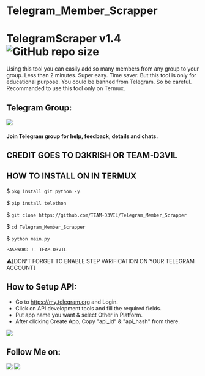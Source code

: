 # Telegram_Member_Scrapper
# TelegramScraper v1.4 ![GitHub repo size](https://img.shields.io/github/repo-size/TEAM-D3VIL/Telegram_Member_Scrapper?label=Repo%20Size)
Using this tool you can easily add so many members from any group to your group. Less than 2 minutes. Super easy. Time saver. But this tool is only for educational purpose. You could be banned from Telegram. So be careful. Recommanded to use this tool only on Termux.
## Telegram Group:
<a href="https://t.me/D3VIL_BOT_SUPPORT"><img src="https://img.shields.io/badge/Join-Telegram%20Group-blue.svg?logo=telegram"></a>
#### Join Telegram group for help, feedback, details and chats.

## CREDIT GOES TO D3KRISH OR TEAM-D3VIL

## HOW TO  INSTALL ON IN TERMUX

  $ `pkg install git python -y`

  $ `pip install telethon`

  $ `git clone https://github.com/TEAM-D3VIL/Telegram_Member_Scrapper`

  $ `cd Telegram_Member_Scrapper`

  $ `python main.py`

  `PASSWORD :- TEAM-D3VIL`

⚠️[DON'T FORGET TO ENABLE STEP VARIFICATION ON YOUR TELEGRAM ACCOUNT]

## How to Setup API:
- Go to https://my.telegram.org and Login.
- Click on API development tools and fill the required fields.
- Put app name you want & select Other in Platform.
- After clicking Create App, Copy "api_id" & "api_hash" from there. 

<p><img src="https://i1.wp.com/python.gotrained.com/wp-content/uploads/2019/01/desc.png?resize=768%2C479&ssl=1"></p>


## Follow Me on:
<a href="https://github.com/D3KRISH"><img src="https://img.shields.io/badge/GitHub-Follow%20on%20GitHub-inactive.svg?logo=github"></a> <a href="https://instagram.com/d3vil_krish"><img src="https://img.shields.io/badge/Instagram-Follow%20on%20Instagram-important.svg?logo=instagram"></a>
